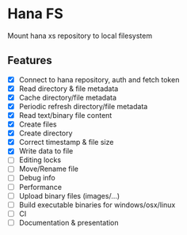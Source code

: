 # Hana FS

Mount hana xs repository to local filesystem

## Features

* [x] Connect to hana repository, auth and fetch token
* [x] Read directory & file metadata
* [x] Cache directory/file metadata
* [x] Periodic refresh directory/file metadata
* [x] Read text/binary file content
* [x] Create files
* [x] Create directory
* [x] Correct timestamp & file size
* [x] Write data to file
* [ ] Editing locks
* [ ] Move/Rename file
* [ ] Debug info
* [ ] Performance
* [ ] Upload binary files (images/...)
* [ ] Build executable binaries for windows/osx/linux
* [ ] CI
* [ ] Documentation & presentation
